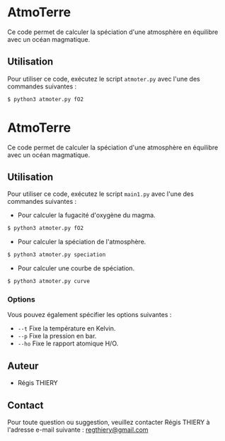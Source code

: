 # AtmoTerre

Ce code permet de calculer la spéciation d'une atmosphère en équilibre avec un océan magmatique.

## Utilisation

Pour utiliser ce code, exécutez le script `atmoter.py` avec l'une des commandes suivantes :

```bash
$ python3 atmoter.py fO2
```


# AtmoTerre

Ce code permet de calculer la spéciation d'une atmosphère en équilibre avec un océan magmatique.

## Utilisation

Pour utiliser ce code, exécutez le script `main1.py` avec l'une des commandes suivantes :

- Pour calculer la fugacité d'oxygène du magma.

```bash
$ python3 atmoter.py fO2
```

- Pour calculer la spéciation de l'atmosphère.

```bash
$ python3 atmoter.py speciation
```

- Pour calculer une courbe de spéciation.

```bash
$ python3 atmoter.py curve
```

### Options

Vous pouvez également spécifier les options suivantes :

* `--t` 
    Fixe la température en Kelvin.
* `--p` 
    Fixe la pression en bar.
* `--ho` 
    Fixe le rapport atomique H/O.

## Auteur

- Régis THIERY

## Contact

Pour toute question ou suggestion, veuillez contacter Régis THIERY à l'adresse e-mail suivante : regthiery@gmail.com
